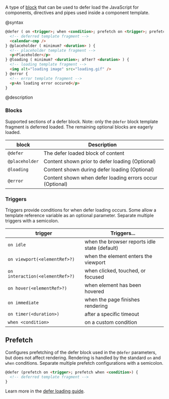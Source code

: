 A type of [block](api/core/defer) that can be used to defer load the JavaScript for components, directives and pipes used inside a component template.

@syntax

```html
@defer ( on <trigger>; when <condition>; prefetch on <trigger>; prefetch when <condition> ) {
  <!-- deferred template fragment -->
  <calendar-cmp />
} @placeholder ( minimum? <duration> ) {
  <!-- placeholder template fragment -->
  <p>Placeholder</p>
} @loading ( minimum? <duration>; after? <duration> ) {
  <!-- loading template fragment -->
  <img alt="loading image" src="loading.gif" />
} @error {
  <!-- error template fragment -->
  <p>An loading error occured</p>
}
```

@description

<h3>Blocks</h3>

Supported sections of a defer block. Note: only the `@defer` block template fragment is deferred loaded. The remaining optional blocks are eagerly loaded.

| block       | Description |
| ----------- | ----------- |
| `@defer`      | The defer loaded block of content |
| `@placeholder` | Content shown prior to defer loading (Optional)|
| `@loading` | Content shown during defer loading (Optional) |
| `@error` | Content shown when defer loading errors occur (Optional) |

<h3>Triggers</h3>

Triggers provide conditions for when defer loading occurs. Some allow a template reference variable as an optional parameter. Separate multiple triggers with a semicolon.

| trigger     | Triggers... | 
| ----------- | ----------- |
| `on idle`   | when the browser reports idle state (default) |
| `on viewport(<elementRef>?)`   | when the element enters the viewport |
| `on interaction(<elementRef>?)`   | when clicked, touched, or focused |
| `on hover(<elementRef>?)`   | when element has been hovered |
| `on immediate`   | when the page finishes rendering |
| `on timer(<duration>)`   | after a specific timeout |
| `when <condition>`   | on a custom condition |

<h2>Prefetch</h2>

Configures prefetching of the defer block used in the `@defer` parameters, but does not affect rendering. Rendering is handled by the standard `on` and `when` conditions. Separate multiple prefetch configurations with a semicolon.

```html
@defer (prefetch on <trigger>; prefetch when <condition>) {
  <!-- deferred template fragment -->
}
```

Learn more in the [defer loading guide](guide/defer).